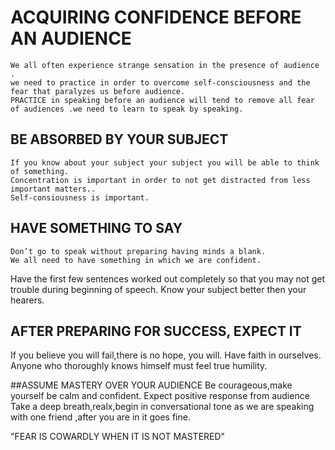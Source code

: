 # ACQUIRING CONFIDENCE BEFORE AN AUDIENCE
    
    We all often experience strange sensation in the presence of audience .
    we need to practice in order to overcome self-consciousness and the fear that paralyzes us before audience.
    PRACTICE in speaking before an audience will tend to remove all fear of audiences .we need to learn to speak by speaking.

## BE ABSORBED BY YOUR SUBJECT
 	If you know about your subject your subject you will be able to think of something.
	Concentration is important in order to not get distracted from less important matters..
	Self-consiousness is important.
	
## HAVE SOMETHING TO SAY
	Don’t go to speak without preparing having minds a blank.
	We all need to have something in which we are confident.
  Have the first few sentences worked out completely so that you may not get trouble during beginning of speech.
	Know your subject better then your hearers.

## AFTER PREPARING FOR SUCCESS, EXPECT IT
  If you believe you will fail,there is no hope, you will.
  Have faith in ourselves.
  Anyone who thoroughly knows himself must feel true humility.
  
##ASSUME MASTERY OVER YOUR AUDIENCE
  Be courageous,make yourself be calm and confident.
  Expect positive response from audience
  Take a deep breath,realx,begin in conversational tone as we are speaking with one friend ,after you are in it goes fine.

"FEAR IS COWARDLY WHEN IT IS NOT MASTERED"

   

